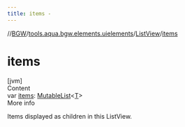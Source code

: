 ```yaml
---
title: items -
---
```

//[BGW](../../../index.md)/[tools.aqua.bgw.elements.uielements](../index.md)/[ListView](index.md)/[items](items.md)



# items  
[jvm]  
Content  
var [items](items.md): [MutableList](https://kotlinlang.org/api/latest/jvm/stdlib/kotlin.collections/-mutable-list/index.html)<[T](index.md)>  
More info  


Items displayed as children in this ListView.

  



